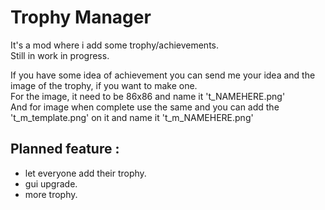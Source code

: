 # Trophy Manager
 It's a mod where i add some trophy/achievements.  
 Still in work in progress.

 If you have some idea of achievement you can send me your idea and the image of the trophy, if you want to make one.  
 For the image, it need to be 86x86 and name it 't_NAMEHERE.png'  
 And for image when complete use the same and you can add the 't_m_template.png' on it and name it 't_m_NAMEHERE.png'

## Planned feature :
* let everyone add their trophy.
* gui upgrade.
* more trophy.